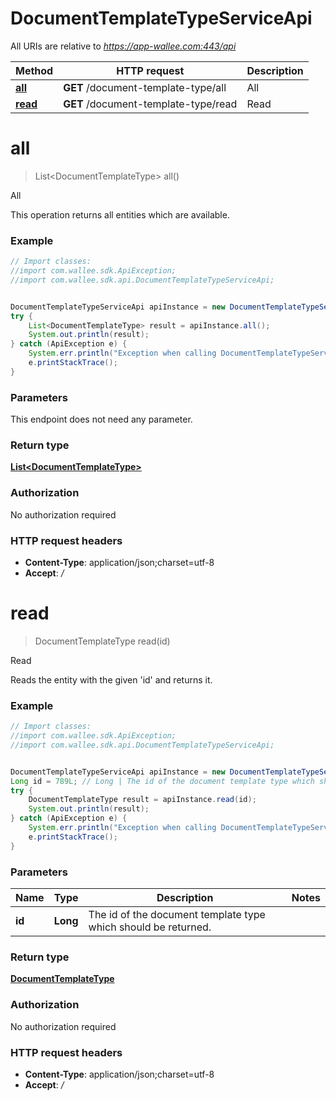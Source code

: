 # DocumentTemplateTypeServiceApi

All URIs are relative to *https://app-wallee.com:443/api*

Method | HTTP request | Description
------------- | ------------- | -------------
[**all**](DocumentTemplateTypeServiceApi.md#all) | **GET** /document-template-type/all | All
[**read**](DocumentTemplateTypeServiceApi.md#read) | **GET** /document-template-type/read | Read


<a name="all"></a>
# **all**
> List&lt;DocumentTemplateType&gt; all()

All

This operation returns all entities which are available.

### Example
```java
// Import classes:
//import com.wallee.sdk.ApiException;
//import com.wallee.sdk.api.DocumentTemplateTypeServiceApi;


DocumentTemplateTypeServiceApi apiInstance = new DocumentTemplateTypeServiceApi();
try {
    List<DocumentTemplateType> result = apiInstance.all();
    System.out.println(result);
} catch (ApiException e) {
    System.err.println("Exception when calling DocumentTemplateTypeServiceApi#all");
    e.printStackTrace();
}
```

### Parameters
This endpoint does not need any parameter.

### Return type

[**List&lt;DocumentTemplateType&gt;**](DocumentTemplateType.md)

### Authorization

No authorization required

### HTTP request headers

 - **Content-Type**: application/json;charset=utf-8
 - **Accept**: *_/_*

<a name="read"></a>
# **read**
> DocumentTemplateType read(id)

Read

Reads the entity with the given &#39;id&#39; and returns it.

### Example
```java
// Import classes:
//import com.wallee.sdk.ApiException;
//import com.wallee.sdk.api.DocumentTemplateTypeServiceApi;


DocumentTemplateTypeServiceApi apiInstance = new DocumentTemplateTypeServiceApi();
Long id = 789L; // Long | The id of the document template type which should be returned.
try {
    DocumentTemplateType result = apiInstance.read(id);
    System.out.println(result);
} catch (ApiException e) {
    System.err.println("Exception when calling DocumentTemplateTypeServiceApi#read");
    e.printStackTrace();
}
```

### Parameters

Name | Type | Description  | Notes
------------- | ------------- | ------------- | -------------
 **id** | **Long**| The id of the document template type which should be returned. |

### Return type

[**DocumentTemplateType**](DocumentTemplateType.md)

### Authorization

No authorization required

### HTTP request headers

 - **Content-Type**: application/json;charset=utf-8
 - **Accept**: *_/_*

